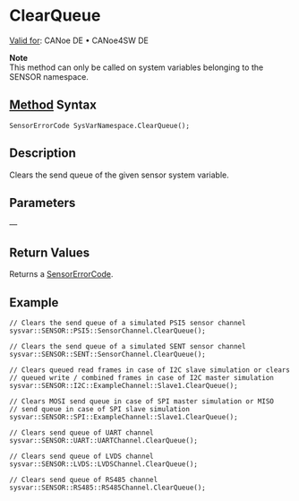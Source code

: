 # ClearQueue

[Valid for](../../../Shared/FeatureAvailability.md): CANoe DE • CANoe4SW DE

**Note**  
This method can only be called on system variables belonging to the SENSOR namespace.

## [Method](../../../Shared/CAPL/General/ClassesAndObjects.md) Syntax

`SensorErrorCode SysVarNamespace.ClearQueue();`

## Description

Clears the send queue of the given sensor system variable.

## Parameters

—

## Return Values

Returns a [SensorErrorCode](../CAPLfunctionsSensorEnumeration.md).

## Example

```plaintext
// Clears the send queue of a simulated PSI5 sensor channel
sysvar::SENSOR::PSI5::SensorChannel.ClearQueue();

// Clears the send queue of a simulated SENT sensor channel
sysvar::SENSOR::SENT::SensorChannel.ClearQueue();

// Clears queued read frames in case of I2C slave simulation or clears
// queued write / combined frames in case of I2C master simulation
sysvar::SENSOR::I2C::ExampleChannel::Slave1.ClearQueue();

// Clears MOSI send queue in case of SPI master simulation or MISO
// send queue in case of SPI slave simulation
sysvar::SENSOR::SPI::ExampleChannel::Slave1.ClearQueue();

// Clears send queue of UART channel
sysvar::SENSOR::UART::UARTChannel.ClearQueue();

// Clears send queue of LVDS channel
sysvar::SENSOR::LVDS::LVDSChannel.ClearQueue();

// Clears send queue of RS485 channel
sysvar::SENSOR::RS485::RS485Channel.ClearQueue();
```
